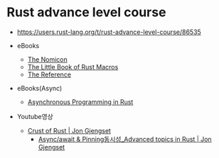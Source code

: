 # Rust advance level course
- https://users.rust-lang.org/t/rust-advance-level-course/86535

- eBooks
  - [The Nomicon](https://doc.rust-lang.org/nomicon/)
  - [The Little Book of Rust Macros](https://veykril.github.io/tlborm/)
  - [The Reference](https://doc.rust-lang.org/reference/)

- eBooks(Async)
  - [Asynchronous Programming in Rust](https://rust-lang.github.io/async-book/)

- Youtube영상
  - [Crust of Rust | Jon Gjengset](https://youtube.com/playlist?list=PLqbS7AVVErFiWDOAVrPt7aYmnuuOLYvOa&si=b2udFHA2UTCiAvGP)
     - [Async/await & Pinning동시성_Advanced topics in Rust | Jon Gjengset](https://youtube.com/playlist?list=PLqbS7AVVErFgMPqz5irpWbBInR6hxDbYi&si=YdxKe1szYDzLvrw-)
